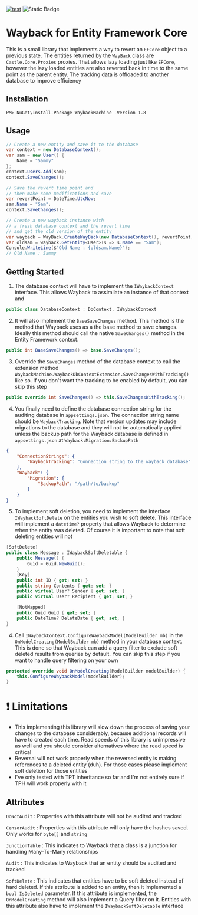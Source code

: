 [![test](https://img.shields.io/badge/Download_on_Nuget-blue)](https://www.nuget.org/packages/WaybackMachine/) ![Static Badge](https://img.shields.io/badge/Version-1.8-green)

# Wayback for Entity Framework Core 
This is a small library that implements a way to revert an `EFCore` object to a previous state. The entities returned by the `WayBack` class are `Castle.Core.Proxies` proxies. That allows lazy loading just like `EFCore`, however the lazy loaded entities are also reverted back in time to the same point as the parent entity. The tracking data is offloaded to another database to improve efficiency

## Installation

```
PM> NuGet\Install-Package WaybackMachine -Version 1.8
```

## Usage

```c#
// Create a new entity and save it to the database
var context = new DatabaseContext();
var sam = new User() {
    Name = "Sammy"
};
context.Users.Add(sam);
context.SaveChanges();

// Save the revert time point and
// then make some modifications and save
var revertPoint = DateTime.UtcNow;
sam.Name = "Sam";
context.SaveChanges();

// Create a new wayback instance with
// a fresh database context and the revert time
// and get the old version of the entity
var wayback = WayBack.CreateWayBack(new DatabaseContext(), revertPoint);
var oldsam = wayback.GetEntity<User>(s => s.Name == "Sam");
Console.WriteLine($"Old Name : {oldsam.Name}");
// Old Name : Sammy
```



## Getting Started

1. The database context will have to implement the `IWaybackContext` interface. This allows Wayback to assimilate an instance of that context and 

```csharp
public class DatabaseContext : DbContext, IWaybackContext  
```

2. It will also implement the `BaseSaveChanges` method. This method is the method that Wayback uses as a the base method to save changes. Ideally this method should call the native `SaveChanges()` method in the Entity Framework context.

```C#
public int BaseSaveChanges() => base.SaveChanges();
```

3. Override the `SaveChanges` method of the database context to call the extension method `WaybackMachine.WaybackDbContextExtension.SaveChangesWithTracking()` like so. If you don't want the tracking to be enabled by default, you can skip this step

```C#
public override int SaveChanges() => this.SaveChangesWithTracking();
```


4. You finally need to define the database connection string for the auditing database in `appsettings.json`. The connection string name should be `WaybackTracking`. Note that version updates may include migrations to the database and they will not be automatically applied unless the backup path for the Wayback database is defined in `appsettings.json` at `Wayback:Migration:BackupPath`

```json
{
	"ConnectionStrings": {
		"WaybackTracking": "Connection string to the wayback database"
	},
    "Wayback": {
        "Migration": {
            "BackupPath": "/path/to/backup"
        }
    }
}
```

5. To implement soft deletion, you need to implement the interface `IWaybackSoftDelete` on the entities you wish to soft delete. This interface will implement a `datetime?` property that allows Wayback to determine when the entity was deleted. Of course it is important to note that soft deleting entities will not 

```c#
[SoftDelete]
public class Message : IWaybackSoftDeletable {
    public Message() {
        Guid = Guid.NewGuid();
    }
    [Key]
    public int ID { get; set; }
    public string Contents { get; set; }
    public virtual User? Sender { get; set; }
    public virtual User? Recipient { get; set; }

    [NotMapped]
    public Guid Guid { get; set; }
    public DateTime? DeleteDate { get; set; }
}
```
4. Call `IWaybackContext.ConfigureWaybackModel(ModelBuilder mb)` in the `OnModelCreating(ModelBuilder mb)` method in your database context. This is done so that Wayback can add a query filter to exclude soft deleted results from queries by default. You can skip this step if you want to handle query filtering on your own

```c#
protected override void OnModelCreating(ModelBuilder modelBuilder) {
    this.ConfigureWaybackModel(modelBuilder);
}
```


# :exclamation: Limitations

- This implementing this library will slow down the process of saving your changes to the database considerably, because additional records will have to created each time. Read speeds of this library is unimpressive as well and you should consider alternatives where the read speed is critical
- Reversal will not work properly when the reversed entity is making references to a deleted entity (duh). For those cases please implement soft deletion for those entities
- I've only tested with TPT inheritance so far and I'm not entirely sure if TPH will work properly with it



## Attributes

`DoNotAudit` : Properties with this attribute will not be audited and tracked

`CensorAudit` : Properties with this attribute will only have the hashes saved. Only works for `byte[]` and `string`

`JunctionTable` : This indicates to Wayback that a class is a junction for handling Many-To-Many relationships

`Audit` : This indicates to Wayback that an entity should be audited and tracked

`SoftDelete` : This indicates that entities have to be soft deleted instead of hard deleted. If this attribute is added to an entity, then it implemented a `bool IsDeleted` parameter. If this attribute is implemented, the `OnModelCreating` method will also implement a Query filter on it. Entities with this attribute also have to implement the `IWaybackSoftDeletable` interface



